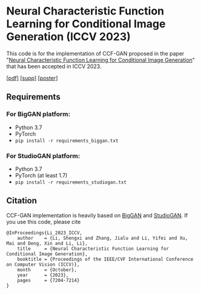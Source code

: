 # Neural Characteristic Function Learning for Conditional Image Generation (ICCV 2023)
This code is for the implementation of CCF-GAN proposed in the paper "[Neural Characteristic Function Learning for Conditional Image Generation](https://openaccess.thecvf.com/content/ICCV2023/papers/Li_Neural_Characteristic_Function_Learning_for_Conditional_Image_Generation_ICCV_2023_paper.pdf)" that has been accepted in ICCV 2023.

[[pdf]](https://openaccess.thecvf.com/content/ICCV2023/papers/Li_Neural_Characteristic_Function_Learning_for_Conditional_Image_Generation_ICCV_2023_paper.pdf) [[supp]](https://openaccess.thecvf.com/content/ICCV2023/supplemental/Li_Neural_Characteristic_Function_ICCV_2023_supplemental.pdf) [[poster]](/assets/poster.pdf)

## Requirements
### For BigGAN platform:
- Python 3.7
- PyTorch
- ```pip install -r requirements_biggan.txt```
### For StudioGAN platform:
- Python 3.7
- PyTorch (at least 1.7)
- ```pip install -r requirements_studiogan.txt```

## Citation
CCF-GAN implementation is heavily based on [BigGAN](https://github.com/ajbrock/BigGAN-PyTorch) and [StudioGAN](https://github.com/POSTECH-CVLab/PyTorch-StudioGAN). If you use this code, please cite

```
@InProceedings{Li_2023_ICCV,
    author    = {Li, Shengxi and Zhang, Jialu and Li, Yifei and Xu, Mai and Deng, Xin and Li, Li},
    title     = {Neural Characteristic Function Learning for Conditional Image Generation},
    booktitle = {Proceedings of the IEEE/CVF International Conference on Computer Vision (ICCV)},
    month     = {October},
    year      = {2023},
    pages     = {7204-7214}
}
```
